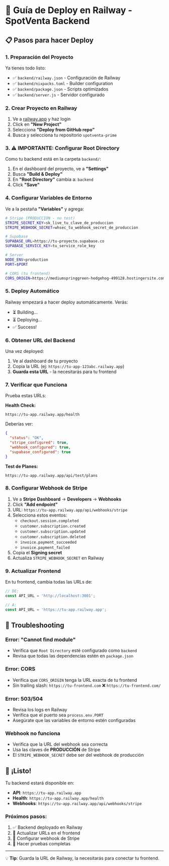 # 🚂 Guía de Deploy en Railway - SpotVenta Backend

## 📋 Pasos para hacer Deploy

### 1. **Preparación del Proyecto**

Ya tienes todo listo:
- ✅ `backend/railway.json` - Configuración de Railway
- ✅ `backend/nixpacks.toml` - Builder configuration
- ✅ `backend/package.json` - Scripts optimizados
- ✅ `backend/server.js` - Servidor configurado

### 2. **Crear Proyecto en Railway**

1. Ve a [railway.app](https://railway.app) y haz login
2. Click en **"New Project"**
3. Selecciona **"Deploy from GitHub repo"**
4. Busca y selecciona tu repositorio `spotventa-prime`

### 3. **⚠️ IMPORTANTE: Configurar Root Directory**

Como tu backend está en la carpeta `backend/`:

1. En el dashboard del proyecto, ve a **"Settings"**
2. Busca **"Build & Deploy"**
3. En **"Root Directory"** cambia a: `backend`
4. Click **"Save"**

### 4. **Configurar Variables de Entorno**

Ve a la pestaña **"Variables"** y agrega:

```bash
# Stripe (PRODUCCIÓN - no test)
STRIPE_SECRET_KEY=sk_live_tu_clave_de_produccion
STRIPE_WEBHOOK_SECRET=whsec_tu_webhook_secret_de_produccion

# Supabase
SUPABASE_URL=https://tu-proyecto.supabase.co
SUPABASE_SERVICE_KEY=tu_service_role_key

# Server
NODE_ENV=production
PORT=$PORT

# CORS (tu frontend)
CORS_ORIGIN=https://mediumspringgreen-hedgehog-499128.hostingersite.com
```

### 5. **Deploy Automático**

Railway empezará a hacer deploy automáticamente. Verás:
- ⏳ Building...
- ⏳ Deploying...
- ✅ Success!

### 6. **Obtener URL del Backend**

Una vez deployed:
1. Ve al dashboard de tu proyecto
2. Copia la URL (ej: `https://tu-app-123abc.railway.app`)
3. **Guarda esta URL** - la necesitarás para tu frontend

### 7. **Verificar que Funciona**

Prueba estas URLs:

**Health Check:**
```
https://tu-app.railway.app/health
```
Deberías ver:
```json
{
  "status": "OK",
  "stripe_configured": true,
  "webhook_configured": true,
  "supabase_configured": true
}
```

**Test de Planes:**
```
https://tu-app.railway.app/api/test/plans
```

### 8. **Configurar Webhook de Stripe**

1. Ve a **Stripe Dashboard** → **Developers** → **Webhooks**
2. Click **"Add endpoint"**
3. URL: `https://tu-app.railway.app/api/webhooks/stripe`
4. Selecciona estos eventos:
   - `checkout.session.completed`
   - `customer.subscription.created`
   - `customer.subscription.updated`
   - `customer.subscription.deleted`
   - `invoice.payment_succeeded`
   - `invoice.payment_failed`
5. Copia el **Signing secret**
6. Actualiza `STRIPE_WEBHOOK_SECRET` en Railway

### 9. **Actualizar Frontend**

En tu frontend, cambia todas las URLs de:
```javascript
// DE:
const API_URL = 'http://localhost:3001';

// A:
const API_URL = 'https://tu-app.railway.app';
```

## 🔧 Troubleshooting

### Error: "Cannot find module"
- Verifica que `Root Directory` esté configurado como `backend`
- Revisa que todas las dependencias estén en `package.json`

### Error: CORS
- Verifica que `CORS_ORIGIN` tenga la URL exacta de tu frontend
- Sin trailing slash: `https://tu-frontend.com` ❌ `https://tu-frontend.com/`

### Error: 503/504
- Revisa los logs en Railway
- Verifica que el puerto sea `process.env.PORT`
- Asegúrate que las variables de entorno estén configuradas

### Webhook no funciona
- Verifica que la URL del webhook sea correcta
- Usa las claves de **PRODUCCIÓN** de Stripe
- El `STRIPE_WEBHOOK_SECRET` debe ser del webhook de producción

## 🎉 ¡Listo!

Tu backend estará disponible en:
- **API**: `https://tu-app.railway.app`
- **Health**: `https://tu-app.railway.app/health`
- **Webhooks**: `https://tu-app.railway.app/api/webhooks/stripe`

### Próximos pasos:
1. ✅ Backend deployado en Railway
2. 🔄 Actualizar URLs en el frontend
3. 🎯 Configurar webhook de Stripe
4. 🧪 Hacer pruebas completas

---

💡 **Tip**: Guarda la URL de Railway, la necesitarás para conectar tu frontend.
